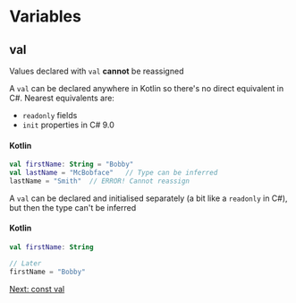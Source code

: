# Variables
## val
Values declared with `val` **cannot** be reassigned

A `val` can be declared anywhere in Kotlin so there's no direct equivalent in C#. Nearest equivalents are:
* `readonly` fields
* `init` properties in C# 9.0

#### Kotlin
```kotlin
val firstName: String = "Bobby"
val lastName = "McBobface"   // Type can be inferred
lastName = "Smith"  // ERROR! Cannot reassign
```

A `val` can be declared and initialised separately (a bit like a `readonly` in C#), but then the type can't be inferred

#### Kotlin
```kotlin
val firstName: String

// Later
firstName = "Bobby"
```

[Next: const val](01-03-const-val.md)
